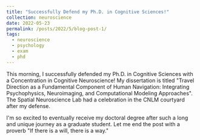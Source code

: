 ```yaml
---
title: "Successfully Defend my Ph.D. in Cognitive Sciences!"
collection: neuroscience
date: 2022-05-23
permalink: /posts/2022/5/blog-post-1/
tags:
  - neuroscience
  - psychology
  - exam
  - phd
---
```


This morning, I successfully defended my Ph.D. in Cognitive Sciences with a Concentration in Cognitive Neuroscience! My dissertation is titled "Travel Direction as a Fundamental Component of Human Navigation: Integrating Psychophysics, Neuroimaging, and Computational Modeling Approaches". The Spatial Neuroscience Lab had a celebration in the CNLM courtyard after my defense. 

I'm so excited to eventually receive my doctoral degree after such a long and unique journey as a graduate student. Let me end the post with a proverb "If there is a will, there is a way."
